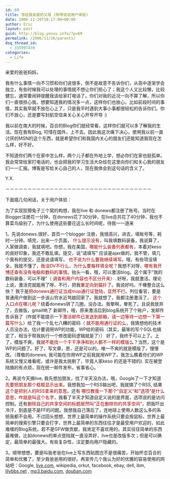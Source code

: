 ```yaml
---
id: 69
title: 写给我亲爱的父母 (附带说说用户体验)
date: 2006-11-26T18:17:00+00:00
author: Eric
layout: post
guid: http://blog.youxu.info/?p=69
permalink: /2006/11/26/parents/
dsq_thread_id:
  - 335997439
categories:
  - Life
---
```

亲爱的爸爸妈妈，

我有什么事情一向不习惯和你们说很多，倒不是故意不告诉你们，从高中逐渐学会独立，有些时候我可以处理的事情就不想让你们担心了；我这个人又比较懒，比较健忘，通常要闹钟提醒我该给家打电话了。你们对我的近况一向不算了解，所以你们一直很担心我，想要知道我的情况多一点，这样你们也放心。比如前段时间的事情，其实我早就不放在心上了，只是我平时遇到大事小事都很轻松的告诉你们，你们不放心，还是要写封航空信来关心关心开导开导 :)

我以前在南大的时候，百合的Blog你们就经常看，这样你们就可以多了解我的生活。现在我有Blog, 可惜在国外，上不去。因此我这次痛下决心，使用我以前一直讨厌的MSN的这个东西，就是希望你们和我国内关心的朋友们还能知道我现在怎么样，好不好。

不知道你们两个在家中怎么样，两个儿子都在外地上学，想必你们在家也挺孤单。我会常常给家打电话的，也会把我的学习生活大杂烩在这里向你们和关心我的朋友们一一汇报。博客是写给关心自己的人，现在我体会到这句话的含义了。

Y.X.

－－－－－－－－－－－－－－－－－－－－－－－－－－－－－－－－－
  
下面插几句闲话，关于用户体验：
  
为了实现狡猾兔子三个窝的构想，我在live 和 donews都注册了账号。当时在Blogger注册花一分钟，在donews花了30分钟，在live总共花了40分钟，我也不算菜鸟级别了，为什么使用这些要花这么长时间呢，待我一一道来

1。先说donews.很好，首页一个blogger 注册，我很高兴，进去，填账号等，耗时一分钟。填完，出来一个页面， <span style="color: #990000">什么提示没有</span>，叫我填数码装备，我说算了，人家做调查，我就填吧。你想，我在美国，<span style="color: #990000">哪能什么装备列表都有</span>，本着对keso的良好印象，我还不敢乱填。提交，说&#8221;请填写&#8221; 应该是ajax做的，我不管，填几个我有的提交，还是说请填写， <span style="color: #990000">也不说为什么要我继续填写</span>。哦，有些项没填全。我就不懂了，<span style="color: #990000">我没DV不行么，为什么要每样填全呢？</span>我想不对呀，<span style="color: #990000">哪有我开博还查有没有电脑和数码的事情</span>。抬头一看，哦，可以激活blog，这个属于&#8221;我的数码装备，可以不理&#8221;（ <span style="color: #990000">调查和用户内容也不区分开来</span>）. 好呀，我就激活。理论上说，激活完就能用了呀，不行，把我<span style="color: #990000">重定向到猫扑了</span>。我说好吗，千橡整合这么快？ 我于是<span style="color: #990000">把donews通行证当成mop通行证登陆，显然不行</span>。列位看官，要是普通用户做到这一步该山穷水近骂娘回家了。我就想了，我都注册激活了， <span style="color: #990000">这个入口点在哪儿呢？</span>绕着donews转了几圈，没办法。我晕啊，晕死了。且说我放弃了，去做饭，gmail响了 新邮件，哦，原来激活后到blog系统开了个账户，发邮件告诉我了（咋就不能提示一下<span style="color: #990000">激活邮件已发送到邮箱，请一边等待一边想一下第一篇写什么</span>）给了我一个乱七八糟的密码（ <span style="color: #990000">就不能用通行证的么</span>，我猜想他的技术人员没办法，估计要调用WP的功能，WP给的密码（其实，最笨的写个SQL也搞定了，相当于帮我执行一个修改密码逻辑就是了）） 好了，我终于可以上了。上了，模版不爽，我<span style="color: #990000">就不能找一个干干净净和别人都不一样的模版么</span>？当然，这个是WP的问题了。好了，写文章，恩，还是可以的。唯一不爽的就是模版了，慢慢改。（尊敬的donews, 我可能在你用WP之前我就用WP了，我怎么瞧着你们的WP系统又慢又难看呢，或许是我太挑剔了，毕竟人家keso 的还是不错的). 实在被登陆搞的有点烦，现在统一邮件发布，省事省心。

2。再说今天搞live, 我先想加朋友，找了半天没办法，哦，Google了一下才知道 <span style="color: #990000">先要把朋友那个框框显示出来</span>。我想我加一个RSS输出吧，我就搞了个RSS, 结果<span style="color: #990000">这个是把别人的RSS拿来的意思</span>。还有 <span style="color: #990000">哪位教我一下那个&#8221;自定义&#8221;和&#8221;选项&#8221;是什么意思，咋就是叫这个名字</span>，我看了半天才知道自定义说的是界面，选项说的是访问控制。还有<span style="color: #990000">删除自己的共享空间的标题居然叫&#8221;正在删除你的共享空间&#8221;</span>，把我吓出冷汗，到底是不是FF的问题。我想我自己落后了，连地球上使用人数这么多的系统我都不会用。不过回头想想，世界上最简单的操作系统只要会按鼠标，世界上最简单的搜索引擎只要会打字，世界上最简单的东西往往才是最受用户欢迎的，如此难缠的Blog系统，若不是GFW做贡献，我肯定不喜欢用的。其实往往简单的东西最难做，比如donews的单点登陆就一直没弄好，live也是改版多次；但是可以确定，最简单的最强大。有些复杂性，注定要向用户隐藏的。

3。顺带想想，要是叫我老爸在live上写东西贴图岂不是很痛苦，开始怀恋百合的简单和优雅了，至少我爸爸用的很好。再宣传几个我认为好的优雅的容易使用的网站吧：Google, [live.com](http://live.com), wikipedia, orkut, facebook, ebay, dell, ibm, [lilybbs.net](http://lilybbs.net) , [mp3.baidu.com](http://mp3.baidu.com), [douban.com](http://douban.com)